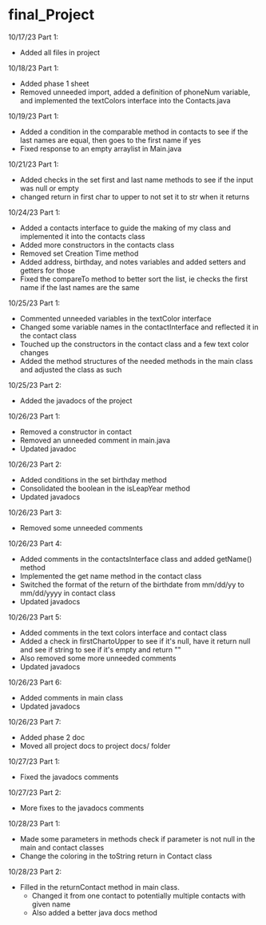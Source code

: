 # final_Project

10/17/23 Part 1:
* Added all files in project

10/18/23 Part 1:
* Added phase 1 sheet
* Removed unneeded import, added a definition of phoneNum variable, and implemented the textColors interface into the Contacts.java

10/19/23 Part 1:
* Added a condition in the comparable method in contacts to see if the last names are equal, then goes to the first name if yes
* Fixed response to an empty arraylist in Main.java

10/21/23 Part 1:
* Added checks in the set first and last name methods to see if the input was null or empty
* changed return in first char to upper to not set it to str when it returns

10/24/23 Part 1:
* Added a contacts interface to guide the making of my class and implemented it into the contacts class
* Added more constructors in the contacts class
* Removed set Creation Time method
* Added address, birthday, and notes variables and added setters and getters for those
* Fixed the compareTo method to better sort the list, ie checks the first name if the last names are the same

10/25/23 Part 1:
* Commented unneeded variables in the textColor interface
* Changed some variable names in the contactInterface and reflected it in the contact class
* Touched up the constructors in the contact class and a few text color changes
* Added the method structures of the needed methods in the main class and adjusted the class as such

10/25/23 Part 2:
* Added the javadocs of the project

10/26/23 Part 1:
* Removed a constructor in contact
* Removed an unneeded comment in main.java
* Updated javadoc

10/26/23 Part 2:
* Added conditions in the set birthday method
* Consolidated the boolean in the isLeapYear method
* Updated javadocs

10/26/23 Part 3:
* Removed some unneeded comments

10/26/23 Part 4:
* Added comments in the contactsInterface class and added getName() method
* Implemented the get name method in the contact class
* Switched the format of the return of the birthdate from mm/dd/yy to mm/dd/yyyy in contact class
* Updated javadocs

10/26/23 Part 5:
* Added comments in the text colors interface and contact class
* Added a check in firstChartoUpper to see if it's null, have it return null and see if string to see if it's empty and return ""
* Also removed some more unneeded comments
* Updated javadocs

10/26/23 Part 6:
* Added comments in main class
* Updated javadocs

10/26/23 Part 7:
* Added phase 2 doc
* Moved all project docs to project docs/ folder

10/27/23 Part 1:
* Fixed the javadocs comments

10/27/23 Part 2:
* More fixes to the javadocs comments

10/28/23 Part 1:
* Made some parameters in methods check if parameter is not null in the main and contact classes
* Change the coloring in the toString return in Contact class

10/28/23 Part 2:
* Filled in the returnContact method in main class.
  * Changed it from one contact to potentially multiple contacts with given name
  * Also added a better java docs method
